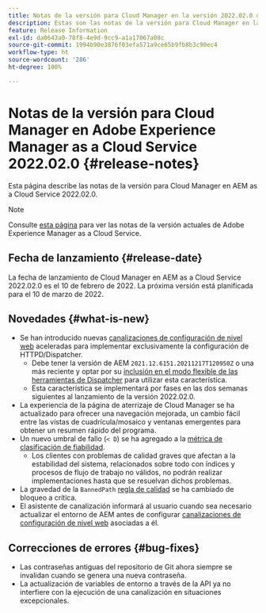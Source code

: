 ```yaml
---
title: Notas de la versión para Cloud Manager en la versión 2022.02.0 de AEM as a Cloud Service
description: Estas son las notas de la versión para Cloud Manager en la versión 2022.02.0 de AEM as a Cloud Service
feature: Release Information
exl-id: da0643a0-78f8-4e9d-9cc9-a1a17067a08c
source-git-commit: 1994b90e3876f03efa571a9ce65b9fb8b3c90ec4
workflow-type: ht
source-wordcount: '286'
ht-degree: 100%

---
```


# Notas de la versión para Cloud Manager en Adobe Experience Manager as a Cloud Service 2022.02.0 {#release-notes}

Esta página describe las notas de la versión para Cloud Manager en AEM as a Cloud Service 2022.02.0.

>[!NOTE]
>
>Consulte [esta página](/help/release-notes/release-notes-cloud/release-notes-current.md) para ver las notas de la versión actuales de Adobe Experience Manager as a Cloud Service.

## Fecha de lanzamiento {#release-date}

La fecha de lanzamiento de Cloud Manager en AEM as a Cloud Service 2022.02.0 es el 10 de febrero de 2022. La próxima versión está planificada para el 10 de marzo de 2022.

## Novedades {#what-is-new}

* Se han introducido nuevas [canalizaciones de configuración de nivel web](/help/implementing/cloud-manager/configuring-pipelines/introduction-ci-cd-pipelines.md#web-tier-config-pipelines) aceleradas para implementar exclusivamente la configuración de HTTPD/Dispatcher.
   * Debe tener la versión de AEM `2021.12.6151.20211217T120950Z` o una más reciente y optar por su [inclusión en el modo flexible de las herramientas de Dispatcher](/help/implementing/dispatcher/disp-overview.md#validation-debug) para utilizar esta característica.
   * Esta característica se implementará por fases en las dos semanas siguientes al lanzamiento de la versión 2022.02.0.
* La experiencia de la página de aterrizaje de Cloud Manager se ha actualizado para ofrecer una navegación mejorada, un cambio fácil entre las vistas de cuadrícula/mosaico y ventanas emergentes para obtener un resumen rápido del programa.
* Un nuevo umbral de fallo (`< D`) se ha agregado a la [métrica de clasificación de fiabilidad](/help/implementing/cloud-manager/code-quality-testing.md#understanding-code-quality-rules).
   * Los clientes con problemas de calidad graves que afectan a la estabilidad del sistema, relacionados sobre todo con índices y procesos de flujo de trabajo no válidos, no podrán realizar implementaciones hasta que se resuelvan dichos problemas.
* La gravedad de la `BannedPath` [regla de calidad](/help/implementing/cloud-manager/code-quality-testing.md#understanding-code-quality-rules) se ha cambiado de bloqueo a crítica.
* El asistente de canalización informará al usuario cuando sea necesario actualizar el entorno de AEM antes de configurar [canalizaciones de configuración de nivel web](/help/implementing/cloud-manager/configuring-pipelines/introduction-ci-cd-pipelines.md#web-tier-config-pipelines) asociadas a él.

## Correcciones de errores {#bug-fixes}

* Las contraseñas antiguas del repositorio de Git ahora siempre se invalidan cuando se genera una nueva contraseña.
* La actualización de variables de entorno a través de la API ya no interfiere con la ejecución de una canalización en situaciones excepcionales.
